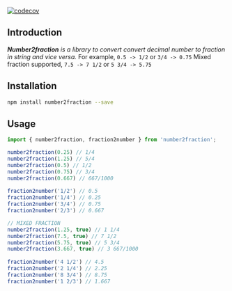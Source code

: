 [![codecov](https://codecov.io/gh/rimara14/number2fraction/branch/master/graph/badge.svg?token=7PGMPH66IV)](https://codecov.io/gh/rimara14/number2fraction)

## Introduction
***Number2fraction** is a library to convert convert decimal number to fraction in string and vice versa.* 
For example, `0.5 -> 1/2` or `3/4 -> 0.75`
Mixed fraction supported, `7.5 -> 7 1/2` or `5 3/4 -> 5.75`

## Installation
```bash
npm install number2fraction --save
```

## Usage
```ts
import { number2fraction, fraction2number } from 'number2fraction';

number2fraction(0.25) // 1/4
number2fraction(1.25) // 5/4
number2fraction(0.5) // 1/2
number2fraction(0.75) // 3/4
number2fraction(0.667) // 667/1000
    
fraction2number('1/2') // 0.5
fraction2number('1/4') // 0.25
fraction2number('3/4') // 0.75
fraction2number('2/3') // 0.667

// MIXED FRACTION
number2fraction(1.25, true) // 1 1/4
number2fraction(7.5, true) // 7 1/2
number2fraction(5.75, true) // 5 3/4
number2fraction(3.667, true) // 3 667/1000
    
fraction2number('4 1/2') // 4.5
fraction2number('2 1/4') // 2.25
fraction2number('8 3/4') // 8.75
fraction2number('1 2/3') // 1.667
```
